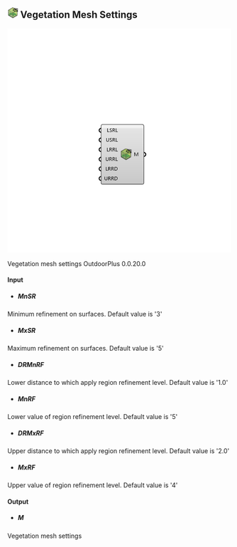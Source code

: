## ![](../../images/icons/Vegetation_Mesh_Settings.png) Vegetation Mesh Settings

![](../../images/components/Vegetation_Mesh_Settings.png)

Vegetation mesh settings 
 OutdoorPlus 0.0.20.0

#### Input
* ##### MnSR 
Minimum refinement on surfaces. Default value is '3'
* ##### MxSR 
Maximum refinement on surfaces. Default value is '5'
* ##### DRMnRF 
Lower distance to which apply region refinement level. Default value is '1.0'
* ##### MnRF 
Lower value of region refinement level. Default value is '5'
* ##### DRMxRF 
Upper distance to which apply region refinement level. Default value is '2.0'
* ##### MxRF 
Upper value of region refinement level. Default value is '4'

#### Output
* ##### M
Vegetation mesh settings